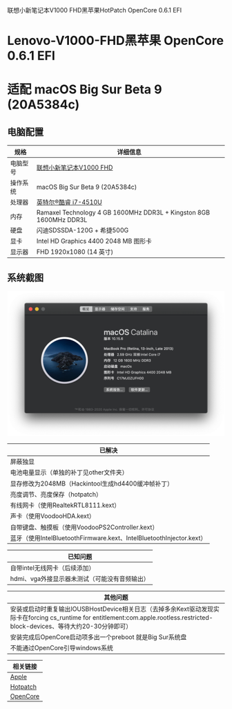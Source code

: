 联想小新笔记本V1000 FHD黑苹果HotPatch OpenCore 0.6.1 EFI
# Lenovo-V1000-FHD黑苹果 OpenCore 0.6.1 EFI

# 适配 macOS Big Sur Beta 9 (20A5384c)

## 电脑配置

| 规格     | 详细信息                                                     |
| -------- | ------------------------------------------------------------ |
| 电脑型号 | [联想小新笔记本V1000 FHD](https://item.lenovo.com.cn/product/32518.html) |
| 操作系统 | macOS Big Sur Beta 9 (20A5384c)                              |
| 处理器   | [英特尔®酷睿 i7-4510U](https://ark.intel.com/content/www/cn/zh/ark/products/81015/intel-core-i7-4510u-processor-4m-cache-up-to-3-10-ghz.html) |
| 内存     | Ramaxel Technology 4 GB 1600MHz DDR3L + Kingston 8GB 1600MHz DDR3L |
| 硬盘     | 闪迪SDSSDA-120G + 希捷500G                                   |
| 显卡     | Intel HD Graphics 4400 2048 MB 图形卡                        |
| 显示器   | FHD 1920x1080 (14 英寸)                                      |

## 系统截图

![0About](ScreenShot/p1.png)

| 已解决                                                       |
| ------------------------------------------------------------ |
| 屏蔽独显                                                     |
| 电池电量显示（单独的补丁见other文件夹）                      |
| 显存修改为2048MB（Hackintool生成hd4400缓冲帧补丁）           |
| 亮度调节、亮度保存（hotpatch）                               |
| 有线网卡（使用RealtekRTL8111.kext）                          |
| 声卡（使用VoodooHDA.kext）                                   |
| 自带键盘、触摸板（使用VoodooPS2Controller.kext）             |
| 蓝牙（使用IntelBluetoothFirmware.kext、IntelBluetoothInjector.kext） |

| 已知问题          |
| ------------------------- |
| 自带intel无线网卡（后续添加） |
| hdmi、vga外接显示器未测试（可能没有音频输出） |

| 其他问题        |
| ------------------------- |
| 安装或启动时重复输出IOUSBHostDevice相关日志（去掉多余Kext驱动发现实际卡在forcing cs_runtime for entitlement:com.apple.rootless.restricted-block-devices、等待大约20-30分钟即可） |
| 安装完成后OpenCore启动项多出一个preboot 就是Big Sur系统盘 |
| 不能通过OpenCore引导windows系统 |

| 相关链接                                                     |
| ------------------------------------------------------------ |
| [Apple](https://www.apple.com)                               |
| [Hotpatch](https://github.com/RehabMan/OS-X-Clover-Laptop-Config) |
| [OpenCore](https://github.com/acidanthera/OpenCorePkg)       |



